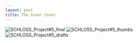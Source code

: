 ```yaml
---
layout: post
title: The Giver Cover
---
```

![SCHLOSS_Project#5_final](https://github.com/patchschloss/patchschloss.github.io/assets/14957489/38bb5236-2959-4104-83bc-8a1cdc024e24)
![SCHLOSS_Project#5_thumbs](https://github.com/patchschloss/patchschloss.github.io/assets/14957489/eac2db18-d713-40e1-9e97-c6563cef936d)
![SCHLOSS_Project#5_drafts](https://github.com/patchschloss/patchschloss.github.io/assets/14957489/9c00590d-f3b4-423b-a08e-8b09d810a7b1)
